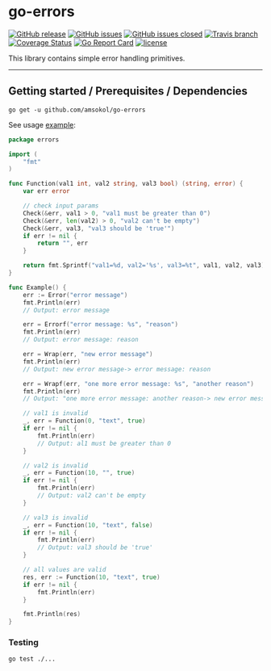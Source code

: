 # go-errors

[![GitHub release](https://img.shields.io/github/release/amsokol/go-errors.svg)](https://github.com/amsokol/go-errors/releases)
[![GitHub issues](https://img.shields.io/github/issues/amsokol/go-errors.svg)](https://github.com/amsokol/go-errors/issues)
[![GitHub issues closed](https://img.shields.io/github/issues-closed/amsokol/go-errors.svg)](https://github.com/amsokol/go-errors/issues)
[![Travis branch](https://img.shields.io/travis/amsokol/go-errors/master.svg)](https://travis-ci.org/amsokol/go-errors)
[![Coverage Status](https://coveralls.io/repos/github/amsokol/go-errors/badge.svg?branch=master)](https://coveralls.io/github/amsokol/go-errors?branch=master)
[![Go Report Card](https://goreportcard.com/badge/amsokol/go-errors)](http://goreportcard.com/report/amsokol/go-errors)
[![license](https://img.shields.io/github/license/amsokol/go-errors.svg)](https://github.com/amsokol/go-errors/blob/master/LICENSE)

This library contains simple error handling primitives.

---------------------------------

## Getting started / Prerequisites / Dependencies

```shell
go get -u github.com/amsokol/go-errors
```

See usage [example](https://github.com/amsokol/go-errors/blob/master/example_test.go):

```go
package errors

import (
    "fmt"
)

func Function(val1 int, val2 string, val3 bool) (string, error) {
    var err error

    // check input params
    Check(&err, val1 > 0, "val1 must be greater than 0")
    Check(&err, len(val2) > 0, "val2 can't be empty")
    Check(&err, val3, "val3 should be 'true'")
    if err != nil {
        return "", err
    }

    return fmt.Sprintf("val1=%d, val2='%s', val3=%t", val1, val2, val3), nil
}

func Example() {
    err := Error("error message")
    fmt.Println(err)
    // Output: error message

    err = Errorf("error message: %s", "reason")
    fmt.Println(err)
    // Output: error message: reason

    err = Wrap(err, "new error message")
    fmt.Println(err)
    // Output: new error message-> error message: reason

    err = Wrapf(err, "one more error message: %s", "another reason")
    fmt.Println(err)
    // Output: "one more error message: another reason-> new error message-> error message: reason

    // val1 is invalid
    _, err = Function(0, "text", true)
    if err != nil {
        fmt.Println(err)
        // Output: al1 must be greater than 0
    }

    // val2 is invalid
    _, err = Function(10, "", true)
    if err != nil {
        fmt.Println(err)
        // Output: val2 can't be empty
    }

    // val3 is invalid
    _, err = Function(10, "text", false)
    if err != nil {
        fmt.Println(err)
        // Output: val3 should be 'true'
    }

    // all values are valid
    res, err := Function(10, "text", true)
    if err != nil {
        fmt.Println(err)
    }

    fmt.Println(res)
}
```

### Testing

```shell
go test ./...
```
